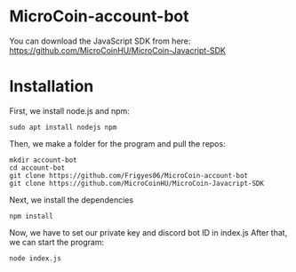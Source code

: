 # MicroCoin-account-bot

You can download the JavaScript SDK from here: <br />
https://github.com/MicroCoinHU/MicroCoin-Javacript-SDK

# Installation
First, we install node.js and npm:
```
sudo apt install nodejs npm
```
Then, we make a folder for the program and pull the repos:
```
mkdir account-bot
cd account-bot
git clone https://github.com/Frigyes06/MicroCoin-account-bot
git clone https://github.com/MicroCoinHU/MicroCoin-Javacript-SDK
```
Next, we install the dependencies
```
npm install
```
Now, we have to set our private key and discord bot ID in index.js
After that, we can start the program:
```
node index.js
```
